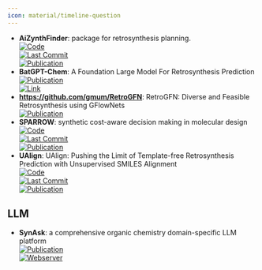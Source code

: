 ```yaml
---
icon: material/timeline-question
---
```


- **AiZynthFinder**: package for retrosynthesis planning.  
	[![Code](https://img.shields.io/github/stars/MolecularAI/aizynthfinder?style=for-the-badge&logo=github)](https://github.com/MolecularAI/aizynthfinder)  
	[![Last Commit](https://img.shields.io/github/last-commit/MolecularAI/aizynthfinder?style=for-the-badge&logo=github)](https://github.com/MolecularAI/aizynthfinder)  
	[![Publication](https://img.shields.io/badge/Publication-Citations:2-blue?style=for-the-badge&logo=arxiv)](https://doi.org/10.26434/chemrxiv.12465371)  
- **BatGPT-Chem**: A Foundation Large Model For Retrosynthesis Prediction  
	[![Publication](https://img.shields.io/badge/Publication-Citations:5-blue?style=for-the-badge&logo=arxiv)](https://doi.org/10.26434/chemrxiv.8058464)  
	[![Link](https://img.shields.io/badge/Link-offline-red?style=for-the-badge&logo=xamarin&logoColor=red)](https://www.batgpt.net/dapp/chem)  
- **https://github.com/gmum/RetroGFN**: RetroGFN: Diverse and Feasible Retrosynthesis using GFlowNets  
	[![Publication](https://img.shields.io/badge/Publication-Citations:0-blue?style=for-the-badge&logo=bookstack)](https://doi.org/10.1093/hesc/9780198708438.003.0004)  
- **SPARROW**: synthetic cost-aware decision making in molecular design  
	[![Code](https://img.shields.io/github/stars/coleygroup/sparrow?style=for-the-badge&logo=github)](https://github.com/coleygroup/sparrow)  
	[![Last Commit](https://img.shields.io/github/last-commit/coleygroup/sparrow?style=for-the-badge&logo=github)](https://github.com/coleygroup/sparrow)  
	[![Publication](https://img.shields.io/badge/Publication-Citations:1-blue?style=for-the-badge&logo=bookstack)](https://doi.org/10.1038/s43588-024-00639-y)  
- **UAlign**: UAlign: Pushing the Limit of Template-free Retrosynthesis Prediction with Unsupervised SMILES Alignment  
	[![Code](https://img.shields.io/github/stars/zengkaipeng/UAlign?style=for-the-badge&logo=github)](https://github.com/zengkaipeng/UAlign)  
	[![Last Commit](https://img.shields.io/github/last-commit/zengkaipeng/UAlign?style=for-the-badge&logo=github)](https://github.com/zengkaipeng/UAlign)  
	[![Publication](https://img.shields.io/badge/Publication-Citations:0-blue?style=for-the-badge&logo=bookstack)](https://doi.org/10.21203/rs.3.rs-4292195/)  

## **LLM**
- **SynAsk**: a comprehensive organic chemistry domain-specific LLM platform  
	[![Publication](https://img.shields.io/badge/Publication-Citations:1-blue?style=for-the-badge&logo=bookstack)](https://doi.org/10.1007/979-8-8688-0110-5_4)  
	[![Webserver](https://img.shields.io/badge/Webserver-online-brightgreen?style=for-the-badge&logo=cachet&logoColor=65FF8F)](http://synask.aichemeco.com)  
